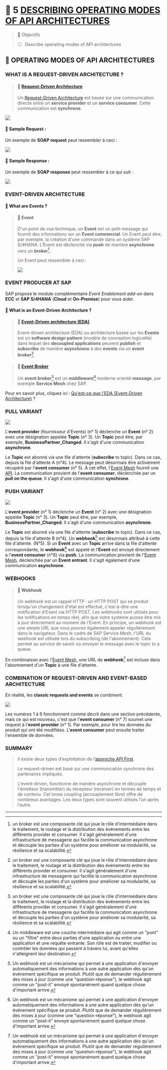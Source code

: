 # 🌸 5 [DESCRIBING OPERATING MODES OF API ARCHITECTURES](https://learning.sap.com/learning-journeys/developing-with-sap-integration-suite/describing-operating-modes-of-api-architectures_b47895bf-cd5c-45f0-8bef-11384e978629)

> 🌺 Objectifs
>
> - [ ] Describe operating modes of API architectures

## 🌸 OPERATING MODES OF API ARCHITECTURES

### WHAT IS A REQUEST-DRIVEN ARCHITECTURE ?

> #### 🍧 [Request-Driven Architecture](../☼%20UNIT%200%20-%20Lexicon/♠%20Request-Driven%20Architecture.md)
>
> Un [Request-Driven Architecture](../☼%20UNIT%200%20-%20Lexicon/♠%20Request-Driven%20Architecture.md) est basée sur une communication directe entre un **service provider** et un **service consumer**. Cette communication est **synchrone**.

![](./RESSOURCES/CLD900_U1_L5_01.png)

#### 💮 **Sample Request** :

Un exemple de **SOAP request** peut ressembler à ceci :

![](./RESSOURCES/CLD900_20_U1L3_001_scr.png)

#### 💮 Sample Response :

Un exemple de **SOAP response** peut ressembler à ce qui suit :

![](./RESSOURCES/CLD900_20_U1L3_002_scr.png)

### EVENT-DRIVEN ARCHITECTURE

#### 💮 **What are Events** ?

> #### 🍧 Event
>
> D'un point de vue technique, un **Event** est un petit message qui fournit des informations sur un **Event commercial**. Un Event peut être, par exemple, la création d'une commande dans un système SAP S/4HANA. L'Event est déclenché via **push** de manière **asynchrone** vers un **broker**[^1].
>
> Un Event peut ressembler à ceci :
>
> ![](./RESSOURCES/CLD900_20_U1L3_003_scr.png)

### EVENT PRODUCER AT SAP

SAP propose le module complémentaire _Event Enablement add-on_ dans **ECC** et **SAP S/4HANA** (**Cloud** et **On-Premise**) pour vous aider.

#### 💮 **What is an Event-Driven Architecture** ?

> #### 🍧 [Event-Driven architecture (EDA)](../☼%20UNIT%200%20-%20Lexicon/♠%20Event-Driven%20Architecture.md)
>
> Event-driven architecture (EDA) ou architecture basée sur les **Events** est un **software design pattern** (modèle de conception logicielle) dans lequel des **decoupled applications** peuvent **publish** et **subscribe** de manière **asynchrone** à des **events** via un **event broker**[^1].

> #### 🍧 [Event Broker]()
>
> Un **event broker**[^1] est un **middleware**[^2] moderne orienté **message**, par exemple **Service Mesh** chez SAP.

Pour en savoir plus, cliquez ici : [Qu'est-ce que l'EDA (Event-Driven Architecture)](https://aws.amazon.com/what-is/eda/) ?

### PULL VARIANT

![](./RESSOURCES/CLD900_20_U1L3_005.png)

L'**event provider** (fournisseur d'Events) (n° 1) déclenche un **Event** (n° 2) avec une désignation appelée **Topic** (n° 3). Un **Topic** peut être, par exemple, **BusinessPartner_Changed**. Il s'agit d'une communication **asynchrone**.

Le **Topic** est abonné via une file d'attente (**subscribe** to topic). Dans ce cas, depuis la file d'attente A (n°4). Le message peut désormais être activement récupéré par l'**event consumer** (n° 5). À cet effet, l'[Event Mesh](../☼%20UNIT%200%20-%20Lexicon/♠%20Event%20Mesh.md) fournit une [API](../☼%20UNIT%200%20-%20Lexicon/♠%20API.md). La communication provient de l'**event consumer**, déclenchée par un **pull on the queue**. Il s'agit d'une communication **synchrone**.

### PUSH VARIANT

![](./RESSOURCES/CLD900_20_U1L3_006.png)

L'**event provider** (n° 1) déclenche un **Event** (n° 2) avec une désignation appelée **Topic** (n° 3). Un **Topic** peut être, par exemple, **BusinessPartner_Changed**. Il s'agit d'une communication **asynchrone**.

Le **Topic** est abonné via une file d'attente (**subscribe** to topic). Dans ce cas, depuis la file d'attente B (n°4). Un **webhook**[^3] est désormais attribué à cette file d'attente. (N°5). Si un **Event** avec un **Topic** arrive dans la file d'attente correspondante, le **webhook**[^3] est appelé et l'**Event** est envoyé directement a l'**event consumer** (n°6) via **push**. La communication provient de l'[Event Mesh](../☼%20UNIT%200%20-%20Lexicon/♠%20Event%20Mesh.md), déclenchée par un **Event entrant**. Il s'agit également d'une communication **asynchrone**.

### WEBHOOKS

> #### 🍧 Webhook
>
> Un webhook est un rappel HTTP : un HTTP POST qui se produit lorsqu'un changement d'état est effectué, c'est-à-dire une notification d'Event via HTTP POST. Les webhooks sont utilisés pour les notifications en temps réel, afin que votre système puisse être mis à jour directement au moment de l'Event. En principe, un webhook est une simple URL que vous pouvez également appeler régulièrement dans le navigateur. Dans le cadre de SAP Service Mesh, l'URL du webhook est utilisée lors du subscribing (de l'abonnement). Cela permet au service de savoir où envoyer le message avec le topic to a queue.

En combinaison avec l'[Event Mesh](../☼%20UNIT%200%20-%20Lexicon/♠%20Event%20Mesh.md), une URL de **webhook**[^3] est incluse dans l'abonnement d'un **Topic** à une file d'attente.

### COMBINATION OF REQUEST-DRIVEN AND EVENT-BASED ARCHITECTURE

En réalité, les **classic requests and events** se combinent.

![](./RESSOURCES/CLD900_20_U1L3_007.png)

Les numéros 1 à 6 fonctionnent comme décrit dans une section précédente, mais ce qui est nouveau, c'est que l'**event consumer** (n° 7) soumet une request à l'**event provider** (n° 1). Par exemple, pour lire les données du produit qui ont été modifiées. L'**event consumer** peut ensuite traiter l'ensemble de données.

### SUMMARY

> Il existe deux types d’exploitation de l’[approche API First](../☼%20UNIT%200%20-%20Lexicon/♠%20API%20First%20Approach.md).
>
> Le request-driven est basé sur une communication synchrone des partenaires impliqués.
>
> L'event-driven, fonctionne de manière asynchrone et découple l'émetteur (transmitter) du récepteur (receiver) en termes de temps et de contenu. Cet loose coupling (accouplement libre) offre de nombreux avantages. Les deux types sont souvent utilisés l’un après l’autre.

---

[^1]: un broker est une composante clé qui joue le rôle d'intermédiaire dans le traitement, le routage et la distribution des événements entre les différents provider et consumer. Il s'agit généralement d'une infrastructure de messagerie qui facilite la communication asynchrone et découple les parties d'un système pour améliorer sa modularité, sa résilience et sa scalabilité.
[^2]: Un middleware est une couche intermédiaire qui agit comme un "pont" ou un "filtre" entre deux parties d'une application ou entre une application et une requête entrante. Son rôle est de traiter, modifier ou contrôler les données qui passent à travers lui, avant qu'elles n'atteignent leur destination.
[^3]: Un webhook est un mécanisme qui permet à une application d'envoyer automatiquement des informations à une autre application dès qu'un événement spécifique se produit. Plutôt que de demander régulièrement des mises à jour (comme une "question-réponse"), le webhook agit comme un "post-it" envoyé spontanément quand quelque chose d'important arrive.
